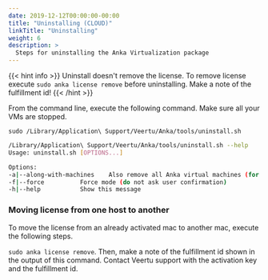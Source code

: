 ```yaml
---
date: 2019-12-12T00:00:00-00:00
title: "Uninstalling (CLOUD)"
linkTitle: "Uninstalling"
weight: 6
description: >
  Steps for uninstalling the Anka Virtualization package
---
```


{{< hint info >}}
Uninstall doesn't remove the license. To remove license execute `sudo anka license remove` before uninstalling. Make a note of the fulfillment id!
{{< /hint >}}

From the command line, execute the following command. Make sure all your VMs are stopped.

`sudo /Library/Application\ Support/Veertu/Anka/tools/uninstall.sh`

```bash
/Library/Application\ Support/Veertu/Anka/tools/uninstall.sh --help
Usage: uninstall.sh [OPTIONS...]

Options:
-a|--along-with-machines	Also remove all Anka virtual machines (for all users) created and license information
-f|--force			Force mode (do not ask user confirmation)
-h|--help			Show this message
```

### Moving license from one host to another

To move the license from an already activated mac to another mac, execute the following steps.

`sudo anka license remove`. Then, make a note of the fulfillment id shown in the output of this command. Contact Veertu support with the activation key and the fulfillment id.
